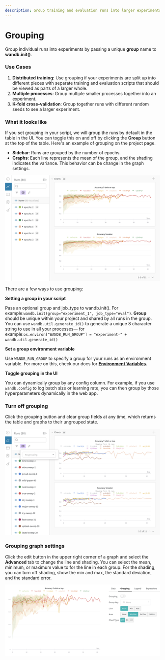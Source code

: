 ```yaml
---
description: Group training and evaluation runs into larger experiments
---
```


# Grouping

Group individual runs into experiments by passing a unique **group** name to **wandb.init\(\)**.

### **Use Cases**

1. **Distributed training:** Use grouping if your experiments are split up into different pieces with separate training and evaluation scripts that should be viewed as parts of a larger whole.
2. **Multiple processes**: Group multiple smaller processes together into an experiment.
3. **K-fold cross-validation**: Group together runs with different random seeds to see a larger experiment.

### What it looks like

If you set grouping in your script, we will group the runs by default in the table in the UI. You can toggle this on and off by clicking the **Group** button at the top of the table. Here's an example of grouping on the project page.

* **Sidebar**: Runs are grouped by the number of epochs.
* **Graphs**: Each line represents the mean of the group, and the shading indicates the variance. This behavior can be change in the graph settings.

![](../../.gitbook/assets/demo-grouping.png)

There are a few ways to use grouping:

**Setting a group in your script**

Pass an optional group and job\_type to wandb.init\(\). For example:`wandb.init(group="experiment_1", job_type="eval")`**. Group** should be unique within your project and shared by all runs in the group.  You can use `wandb.util.generate_id()` to generate a unique 8 character string to use in all your processes— for example:`os.environ["WANDB_RUN_GROUP"] = "experiment-" + wandb.util.generate_id()`

**Set a group environment variable**

Use `WANDB_RUN_GROUP` to specify a group for your runs as an environment variable. For more on this, check our docs for [**Environment Variables**](../environment-variables.md)**.**

**Toggle grouping in the UI**

You can dynamically group by any config column. For example, if you use `wandb.config` to log batch size or learning rate, you can then group by those hyperparameters dynamically in the web app. 

### Turn off grouping

Click the grouping button and clear group fields at any time, which returns the table and graphs to their ungrouped state.

![](../../.gitbook/assets/demo-no-grouping.png)

### Grouping graph settings

Click the edit button in the upper right corner of a graph and select the **Advanced** tab to change the line and shading. You can select the mean, minimum, or maximum value to for the line in each group. For the shading, you can turn off shading, show the min and max, the standard deviation, and the standard error.

![](../../.gitbook/assets/demo-grouping-settings.png)

